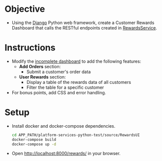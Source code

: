 # Objective

* Using the [Django](https://www.djangoproject.com/) Python web framework, create a Customer Rewards Dashboard that calls the RESTful endpoints created in [RewardsService](https://github.com/URBN-Interview/platform-services-python-test/tree/master/source/RewardsService).

# Instructions

* Modify the [incomplete dashboard](https://github.com/URBN-Interview/platform-services-python-test/blob/master/source/RewardsUI/rewards/index.html) to add the following features:
    * **Add Orders** section:
        * Submit a customer's order data
    * **User Rewards** section:
        * Display a table of the rewards data of all customers
        * Filter the table for a specific customer
* For bonus points, add CSS and error handling.

# Setup

* Install docker and docker-compose dependencies.
  ```bash
  cd APP_PATH/platform-services-python-test/source/RewardsUI
  docker-compose build
  docker-compose up -d
  ```
* Open <http://localhost:8000/rewards/> in your browser.
